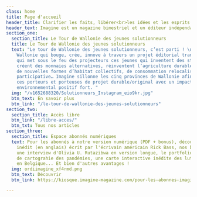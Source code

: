 ```yaml
---
class: home
title: Page d'accueil
header_title: Clarifier les faits, libérer<br>les idées et les esprits
header_text: Imagine est un magazine bimestriel et un éditeur indépendant depuis 2001.
section_one:
  section_title: Le Tour de Wallonie des jeunes solutionneurs
  title: Le Tour de Wallonie des jeunes solutionneurs
  text: "Le tour de Wallonie des jeunes solutionneurs, c’est parti ! \nDécouvrez la
    Wallonie qui bouge, crée, innove à travers un projet éditorial transmédia inédit
    qui met sous le feu des projecteurs ces jeunes qui inventent des start-up citoyennes,
    créent des monnaies alternatives, réinventent l’agriculture durable, explorent
    de nouvelles formes d’habitat collectifs, de consommation relocalisée, de démocratie
    participative… Imagine sillonne les cinq provinces de Wallonie afin de dénicher
    ces porteurs et porteuses de projet durable/original avec un impact social et
    environnemental positif fort. "
  img: "/v1652688320/Solutionneurs_Instagram_eio9kr.jpg"
  btn_text: En savoir plus
  btn_link: "/le-tour-de-wallonie-des-jeunes-solutionneurs"
section_two:
  section_title: Accès libre
  btn_link: "/libre-acces/"
  btn_txt: Tous nos articles
section_three:
  section_title: Espace abonnés numériques
  text: Pour les abonnés à notre version numérique (PDF + bonus), découvrez un texte
    inédit (en anglais) écrit par l'écrivain américain Rick Bass, nos baromètres égalité-diversité,
    une interview d'Olivia U. Rutazibwa en version longue, le portfolio d'un projet
    de cartograhie des pandémies, une carte interactive inédite des luttes environnementales
    en Belgique... Et bien d'autres avantages !
  img: ordiimagine_xf4rmd.png
  btn_text: Découvrir
  btn_link: https://kiosque.imagine-magazine.com/pour-les-abonnes-imagine/

---
```

